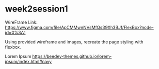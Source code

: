 # week2session1

WireFrame Link:
https://www.figma.com/file/ApCMMwnNVsMfQs39Xh3BJf/FlexBox?node-id=0%3A1

Using provided wireframe and images, recreate the page styling with flexbox.  


Lorem Ipsum
https://beedev-themes.github.io/lorem-ipsum/index.html#navy